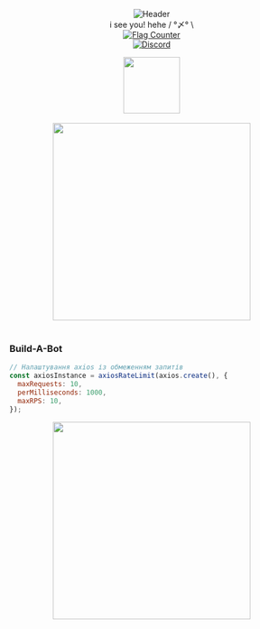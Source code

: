<p align="center">
  <img src="https://i.imgur.com/a5mJ991.png" alt="Header">
  <br>
  i see you! hehe / °〆° \
  <br>
  <a href="https://info.flagcounter.com/wugL">
    <img src="https://s05.flagcounter.com/count2/wugL/bg_FFFFFF/txt_000000/border_CCCCCC/columns_2/maxflags_10/viewers_0/labels_1/pageviews_1/flags_0/percent_0/" alt="Flag Counter" border="0">
  </a>
  <br>
<a href="https://discord.gg/QMK6YAZ2UQ">
    <img src="https://img.shields.io/discord/1203767982157733888?logo=discord&color=00FF00&logoColor=E6E6FA" alt="Discord">
  </a>
  <br>
  <div align="center">
    <img src="https://i.imgur.com/zpRmwZG.gif" width="100"/>
  </div>
  <br>
<div align="center">
    <a href="https://brawlify.com/stats/profile/929Q290QR">
      <img src="https://i.imgur.com/cjMiuJE.png" width="350"/>
    </a>
  </div>
  <br>


### Build-A-Bot
```js
// Налаштування axios із обмеженням запитів
const axiosInstance = axiosRateLimit(axios.create(), {
  maxRequests: 10,
  perMilliseconds: 1000,
  maxRPS: 10,
});
```
<div align="center">
    <img src="https://i.imgur.com/WgrqQjo.png" width="350"/>
  </div>
</p>
